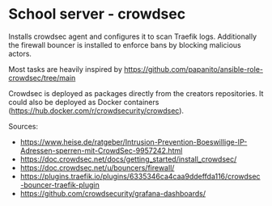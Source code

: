 # School server - crowdsec
Installs crowdsec agent and configures it to scan Traefik logs. Additionally
the firewall bouncer is installed to enforce bans by blocking malicious actors.

Most tasks are heavily inspired by https://github.com/papanito/ansible-role-crowdsec/tree/main

Crowdsec is deployed as packages directly from the creators repositories. It
could also be deployed as Docker containers (https://hub.docker.com/r/crowdsecurity/crowdsec).

Sources:
 - https://www.heise.de/ratgeber/Intrusion-Prevention-Boeswillige-IP-Adressen-sperren-mit-CrowdSec-9957242.html
 - https://doc.crowdsec.net/docs/getting_started/install_crowdsec/
 - https://doc.crowdsec.net/u/bouncers/firewall/
 - https://plugins.traefik.io/plugins/6335346ca4caa9ddeffda116/crowdsec-bouncer-traefik-plugin
 - https://github.com/crowdsecurity/grafana-dashboards/
